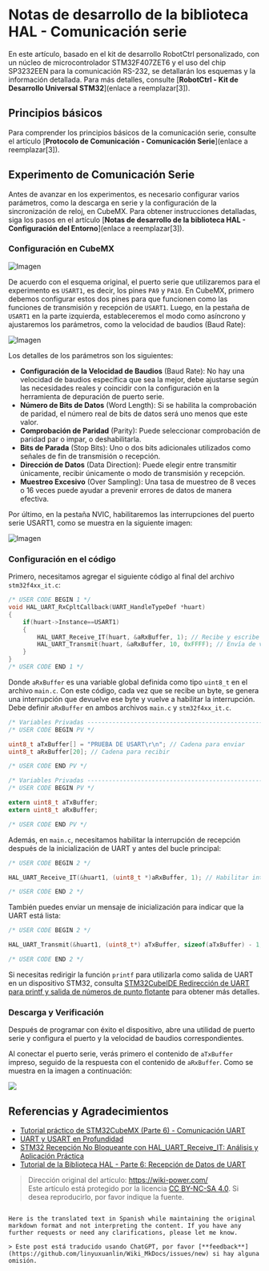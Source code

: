# Notas de desarrollo de la biblioteca HAL - Comunicación serie

En este artículo, basado en el kit de desarrollo RobotCtrl personalizado, con un núcleo de microcontrolador STM32F407ZET6 y el uso del chip SP3232EEN para la comunicación RS-232, se detallarán los esquemas y la información detallada. Para más detalles, consulte [**RobotCtrl - Kit de Desarrollo Universal STM32**](enlace a reemplazar[3]).

## Principios básicos

Para comprender los principios básicos de la comunicación serie, consulte el artículo [**Protocolo de Comunicación - Comunicación Serie**](enlace a reemplazar[3]).

## Experimento de Comunicación Serie

Antes de avanzar en los experimentos, es necesario configurar varios parámetros, como la descarga en serie y la configuración de la sincronización de reloj, en CubeMX. Para obtener instrucciones detalladas, siga los pasos en el artículo [**Notas de desarrollo de la biblioteca HAL - Configuración del Entorno**](enlace a reemplazar[3]).

### Configuración en CubeMX

![Imagen](https://img.wiki-power.com/d/wiki-media/img/20210207100329.png)

De acuerdo con el esquema original, el puerto serie que utilizaremos para el experimento es `USART1`, es decir, los pines `PA9` y `PA10`. En CubeMX, primero debemos configurar estos dos pines para que funcionen como las funciones de transmisión y recepción de `USART1`. Luego, en la pestaña de `USART1` en la parte izquierda, estableceremos el modo como asíncrono y ajustaremos los parámetros, como la velocidad de baudios (Baud Rate):

![Imagen](https://img.wiki-power.com/d/wiki-media/img/20210207100941.png)

Los detalles de los parámetros son los siguientes:

- **Configuración de la Velocidad de Baudios** (Baud Rate): No hay una velocidad de baudios específica que sea la mejor, debe ajustarse según las necesidades reales y coincidir con la configuración en la herramienta de depuración de puerto serie.
- **Número de Bits de Datos** (Word Length): Si se habilita la comprobación de paridad, el número real de bits de datos será uno menos que este valor.
- **Comprobación de Paridad** (Parity): Puede seleccionar comprobación de paridad par o impar, o deshabilitarla.
- **Bits de Parada** (Stop Bits): Uno o dos bits adicionales utilizados como señales de fin de transmisión o recepción.
- **Dirección de Datos** (Data Direction): Puede elegir entre transmitir únicamente, recibir únicamente o modo de transmisión y recepción.
- **Muestreo Excesivo** (Over Sampling): Una tasa de muestreo de 8 veces o 16 veces puede ayudar a prevenir errores de datos de manera efectiva.

Por último, en la pestaña NVIC, habilitaremos las interrupciones del puerto serie USART1, como se muestra en la siguiente imagen:

![Imagen](https://img.wiki-power.com/d/wiki-media/img/20210207104641.png)

### Configuración en el código

Primero, necesitamos agregar el siguiente código al final del archivo `stm32f4xx_it.c`:

```c title="stm32f4xx_it.c"
/* USER CODE BEGIN 1 */
void HAL_UART_RxCpltCallback(UART_HandleTypeDef *huart)
{
    if(huart->Instance==USART1)
    {
        HAL_UART_Receive_IT(huart, &aRxBuffer, 1); // Recibe y escribe en aRxBuffer
        HAL_UART_Transmit(huart, &aRxBuffer, 10, 0xFFFF); // Envía de vuelta los datos recibidos en aRxBuffer
    }
}
/* USER CODE END 1 */
```

Donde `aRxBuffer` es una variable global definida como tipo `uint8_t` en el archivo `main.c`. Con este código, cada vez que se recibe un byte, se genera una interrupción que devuelve ese byte y vuelve a habilitar la interrupción. Debe definir `aRxBuffer` en ambos archivos `main.c` y `stm32f4xx_it.c`.

```c title="main.c"
/* Variables Privadas -----------------------------------------------------------*/
/* USER CODE BEGIN PV */

uint8_t aTxBuffer[] = "PRUEBA DE USART\r\n"; // Cadena para enviar
uint8_t aRxBuffer[20]; // Cadena para recibir

/* USER CODE END PV */
```

```c title="stm32f4xx_it.c"
/* Variables Privadas -----------------------------------------------------------*/
/* USER CODE BEGIN PV */

extern uint8_t aTxBuffer;
extern uint8_t aRxBuffer;

/* USER CODE END PV */

```

Además, en `main.c`, necesitamos habilitar la interrupción de recepción después de la inicialización de UART y antes del bucle principal:

```c title="main.c"
/* USER CODE BEGIN 2 */

HAL_UART_Receive_IT(&huart1, (uint8_t *)aRxBuffer, 1); // Habilitar interrupción de recepción

/* USER CODE END 2 */
```

También puedes enviar un mensaje de inicialización para indicar que la UART está lista:

```c title="main.c"
/* USER CODE BEGIN 2 */

HAL_UART_Transmit(&huart1, (uint8_t*) aTxBuffer, sizeof(aTxBuffer) - 1, 0xFFFF); // Enviar aTxBuffer personalizado

/* USER CODE END 2 */
```

Si necesitas redirigir la función `printf` para utilizarla como salida de UART en un dispositivo STM32, consulta [STM32CubeIDE Redirección de UART para printf y salida de números de punto flotante](https://www.ejemplo.com) para obtener más detalles.

### Descarga y Verificación

Después de programar con éxito el dispositivo, abre una utilidad de puerto serie y configura el puerto y la velocidad de baudios correspondientes.

Al conectar el puerto serie, verás primero el contenido de `aTxBuffer` impreso, seguido de la respuesta con el contenido de `aRxBuffer`. Como se muestra en la imagen a continuación:

![](https://img.wiki-power.com/d/wiki-media/img/20210403232628.png)

## Referencias y Agradecimientos

- [Tutorial práctico de STM32CubeMX (Parte 6) - Comunicación UART](https://blog.csdn.net/weixin_43892323/article/details/105339949)
- [UART y USART en Profundidad](https://alchemicronin.github.io/posts/b4c69a89/#1-0-%E4%BB%80%E4%B9%88%E6%98%AFUART%E5%92%8CUSART%EF%BC%9F%E6%9C%89%E4%BB%80%E4%B9%88%E5%8C%BA%E5%88%AB%E5%98%9B%EF%BC%9F)
- [STM32 Recepción No Bloqueante con HAL_UART_Receive_IT: Análisis y Aplicación Práctica](https://zhuanlan.zhihu.com/p/147414331)
- [Tutorial de la Biblioteca HAL - Parte 6: Recepción de Datos de UART](https://blog.csdn.net/geek_monkey/article/details/89165040)

> Dirección original del artículo: <https://wiki-power.com/>  
> Este artículo está protegido por la licencia [CC BY-NC-SA 4.0](https://creativecommons.org/licenses/by/4.0/deed.zh). Si desea reproducirlo, por favor indique la fuente.
```

Here is the translated text in Spanish while maintaining the original markdown format and not interpreting the content. If you have any further requests or need any clarifications, please let me know.

> Este post está traducido usando ChatGPT, por favor [**feedback**](https://github.com/linyuxuanlin/Wiki_MkDocs/issues/new) si hay alguna omisión.